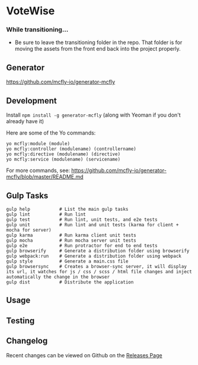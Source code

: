 # VoteWise

### While transitioning...
- Be sure to leave the transitioning folder in the repo. That folder is for moving the assets from the front end back into the project properly.

## Generator
https://github.com/mcfly-io/generator-mcfly

## Development
Install ``` npm install -g generator-mcfly ``` (along with Yeoman if you don't already have it)

Here are some of the Yo commands:
```
yo mcfly:module (module)
yo mcfly:controller (modulename) (controllername)
yo mcfly:directive (modulename) (directive)
yo mcfly:service (modulename) (servicename)
```

For more commands, see:
https://github.com/mcfly-io/generator-mcfly/blob/master/README.md

## Gulp Tasks
```
gulp help           # List the main gulp tasks
gulp lint           # Run lint
gulp test           # Run lint, unit tests, and e2e tests
gulp unit           # Run lint and unit tests (karma for client + mocha for server)
gulp karma          # Run karma client unit tests
gulp mocha          # Run mocha server unit tests
gulp e2e            # Run protractor for end to end tests
gulp browserify     # Generate a distribution folder using browserify
gulp webpack:run    # Generate a distribution folder using webpack
gulp style          # Generate a main.css file
gulp browsersync    # Creates a browser-sync server, it will display its url, it watches for js / css / scss / html file changes and inject automatically the change in the browser
gulp dist           # Distribute the application
```

## Usage


## Testing


## Changelog

Recent changes can be viewed on Github on the [Releases Page](https://github.com/spencersnygg/votewise/releases)

